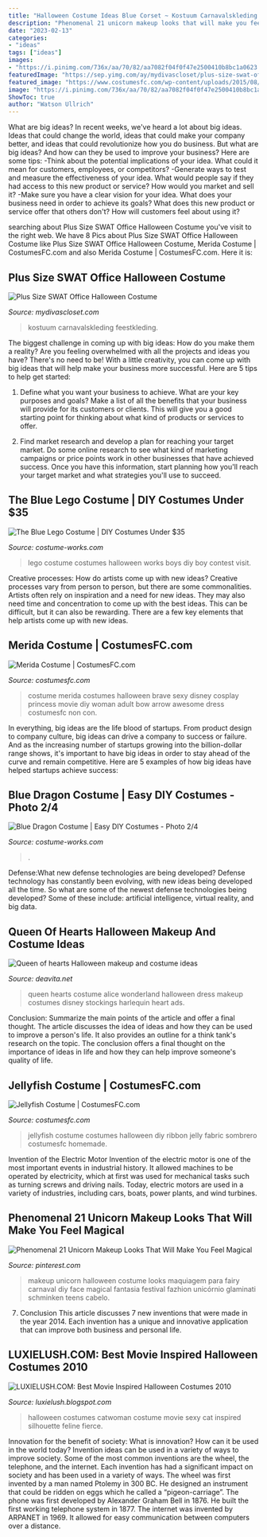 ```yaml
---
title: "Halloween Costume Ideas Blue Corset ~ Kostuum Carnavalskleding Feestkleding"
description: "Phenomenal 21 unicorn makeup looks that will make you feel magical"
date: "2023-02-13"
categories:
- "ideas"
tags: ["ideas"]
images:
- "https://i.pinimg.com/736x/aa/70/82/aa7082f04f0f47e2500410b8bc1a0623.jpg"
featuredImage: "https://sep.yimg.com/ay/mydivascloset/plus-size-swat-office-halloween-costume-13.jpg"
featured_image: "https://www.costumesfc.com/wp-content/uploads/2015/08/Merida-Costume-Ideas.jpg"
image: "https://i.pinimg.com/736x/aa/70/82/aa7082f04f0f47e2500410b8bc1a0623.jpg"
ShowToc: true
author: "Watson Ullrich"
---
```



What are big ideas?
In recent weeks, we've heard a lot about big ideas. Ideas that could change the world, ideas that could make your company better, and ideas that could revolutionize how you do business. But what are big ideas? And how can they be used to improve your business? Here are some tips: 
-Think about the potential implications of your idea. What could it mean for customers, employees, or competitors? 
-Generate ways to test and measure the effectiveness of your idea. What would people say if they had access to this new product or service? How would you market and sell it? 
-Make sure you have a clear vision for your idea. What does your business need in order to achieve its goals? What does this new product or service offer that others don't? How will customers feel about using it?

	

		
searching about Plus Size SWAT Office Halloween Costume you've visit to the right web. We have 8 Pics about Plus Size SWAT Office Halloween Costume like Plus Size SWAT Office Halloween Costume, Merida Costume | CostumesFC.com and also Merida Costume | CostumesFC.com. Here it is:
		
    
## Plus Size SWAT Office Halloween Costume

<img loading=lazy src="https://sep.yimg.com/ay/mydivascloset/plus-size-swat-office-halloween-costume-13.jpg" onerror="this.onerror=null;this.src='https://tse3.mm.bing.net/th?id=OIP.JeLWu6qBKHDr3Y0qY7O87QHaKl&amp;pid=15.1';" alt="Plus Size SWAT Office Halloween Costume">

_Source: mydivascloset.com_

>kostuum carnavalskleding feestkleding. 

	

The biggest challenge in coming up with big ideas: How do you make them a reality?
Are you feeling overwhelmed with all the projects and ideas you have? There's no need to be! With a little creativity, you can come up with big ideas that will help make your business more successful. Here are 5 tips to help get started: 
1. Define what you want your business to achieve. What are your key purposes and goals? Make a list of all the benefits that your business will provide for its customers or clients. This will give you a good starting point for thinking about what kind of products or services to offer. 

2. Find market research and develop a plan for reaching your target market. Do some online research to see what kind of marketing campaigns or price points work in other businesses that have achieved success. Once you have this information, start planning how you'll reach your target market and what strategies you'll use to succeed.

    
## The Blue Lego Costume | DIY Costumes Under $35

<img loading=lazy src="https://photos.costume-works.com/full/the_blue_lego.jpg" onerror="this.onerror=null;this.src='https://tse1.mm.bing.net/th?id=OIP.nx9XtPo-apfuy_067OFFAQHaLM&amp;pid=15.1';" alt="The Blue Lego Costume | DIY Costumes Under $35">

_Source: costume-works.com_

>lego costume costumes halloween works boys diy boy contest visit. 

	

Creative processes: How do artists come up with new ideas?
Creative processes vary from person to person, but there are some commonalities. Artists often rely on inspiration and a need for new ideas. They may also need time and concentration to come up with the best ideas. This can be difficult, but it can also be rewarding. There are a few key elements that help artists come up with new ideas.

    
## Merida Costume | CostumesFC.com

<img loading=lazy src="https://www.costumesfc.com/wp-content/uploads/2015/08/Merida-Costume-Ideas.jpg" onerror="this.onerror=null;this.src='https://tse4.mm.bing.net/th?id=OIP.Qh3_nc8W2jfCe_qwvFJv0QHaJZ&amp;pid=15.1';" alt="Merida Costume | CostumesFC.com">

_Source: costumesfc.com_

>costume merida costumes halloween brave sexy disney cosplay princess movie diy woman adult bow arrow awesome dress costumesfc non con. 

	

In everything, big ideas are the life blood of startups. From product design to company culture, big ideas can drive a company to success or failure. And as the increasing number of startups growing into the billion-dollar range shows, it's important to have big ideas in order to stay ahead of the curve and remain competitive. Here are 5 examples of how big ideas have helped startups achieve success: 
    
## Blue Dragon Costume | Easy DIY Costumes - Photo 2/4

<img loading=lazy src="https://photos.costume-works.com/full/blue_dragon1.jpg" onerror="this.onerror=null;this.src='https://tse1.mm.bing.net/th?id=OIP.wsEmF0vG1Nq7-L5pOAotHgHaJ3&amp;pid=15.1';" alt="Blue Dragon Costume | Easy DIY Costumes - Photo 2/4">

_Source: costume-works.com_

>. 

	

Defense:What new defense technologies are being developed?
Defense technology has constantly been evolving, with new ideas being developed all the time. So what are some of the newest defense technologies being developed? Some of these include: artificial intelligence, virtual reality, and big data.

    
## Queen Of Hearts Halloween Makeup And Costume Ideas

<img loading=lazy src="https://deavita.net/wp-content/uploads/2020/08/alice-in-wonderland-queen-of-hearts-Halloween-costume-ideas.jpg" onerror="this.onerror=null;this.src='https://tse3.mm.bing.net/th?id=OIP.F7GDbPaNe1qDLXf_6VNxOAHaKX&amp;pid=15.1';" alt="Queen of hearts Halloween makeup and costume ideas">

_Source: deavita.net_

>queen hearts costume alice wonderland halloween dress makeup costumes disney stockings harlequin heart ads. 

	

Conclusion: Summarize the main points of the article and offer a final thought.
The article discusses the idea of ideas and how they can be used to improve a person's life. It also provides an outline for a think tank's research on the topic. The conclusion offers a final thought on the importance of ideas in life and how they can help improve someone's quality of life.

    
## Jellyfish Costume | CostumesFC.com

<img loading=lazy src="https://www.costumesfc.com/wp-content/uploads/2015/08/Jellyfish-Costumes.jpg" onerror="this.onerror=null;this.src='https://tse3.mm.bing.net/th?id=OIP.jKVpEjz5FNJcAGV_1oc8hQHaJ3&amp;pid=15.1';" alt="Jellyfish Costume | CostumesFC.com">

_Source: costumesfc.com_

>jellyfish costume costumes halloween diy ribbon jelly fabric sombrero costumesfc homemade. 

	

Invention of the Electric Motor
Invention of the electric motor is one of the most important events in industrial history. It allowed machines to be operated by electricity, which at first was used for mechanical tasks such as turning screws and driving nails. Today, electric motors are used in a variety of industries, including cars, boats, power plants, and wind turbines.

    
## Phenomenal 21 Unicorn Makeup Looks That Will Make You Feel Magical

<img loading=lazy src="https://i.pinimg.com/736x/aa/70/82/aa7082f04f0f47e2500410b8bc1a0623.jpg" onerror="this.onerror=null;this.src='https://tse1.mm.bing.net/th?id=OIP.BepvZKgsrbLovPrxgEDddgHaLG&amp;pid=15.1';" alt="Phenomenal 21 Unicorn Makeup Looks That Will Make You Feel Magical">

_Source: pinterest.com_

>makeup unicorn halloween costume looks maquiagem para fairy carnaval diy face magical fantasia festival fazhion unicórnio glaminati schminken teens cabelo. 

	

7. Conclusion
This article discusses 7 new inventions that were made in the year 2014. Each invention has a unique and innovative application that can improve both business and personal life.

    
## LUXIELUSH.COM: Best Movie Inspired Halloween Costumes 2010

<img loading=lazy src="http://1.bp.blogspot.com/_7btWletyEnE/TGdeAzfkUxI/AAAAAAAAAvA/FAuKHvICo64/w1200-h630-p-k-no-nu/559410.jpg" onerror="this.onerror=null;this.src='https://tse1.mm.bing.net/th?id=OIP.wYZd2heFfRPjAWboec6dkgHaMW&amp;pid=15.1';" alt="LUXIELUSH.COM: Best Movie Inspired Halloween Costumes 2010">

_Source: luxielush.blogspot.com_

>halloween costumes catwoman costume movie sexy cat inspired silhouette feline fierce. 

	

Innovation for the benefit of society: What is innovation? How can it be used in the world today?
Invention ideas can be used in a variety of ways to improve society. Some of the most common inventions are the wheel, the telephone, and the internet. Each invention has had a significant impact on society and has been used in a variety of ways. The wheel was first invented by a man named Ptolemy in 300 BC. He designed an instrument that could be ridden on eggs which he called a “pigeon-carriage”. The phone was first developed by Alexander Graham Bell in 1876. He built the first working telephone system in 1877. The internet was invented by ARPANET in 1969. It allowed for easy communication between computers over a distance.

